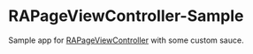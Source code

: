 # RAPageViewController-Sample

Sample app for [RAPageViewController](https://github.com/evadne/RAPageViewController) with some custom sauce.
